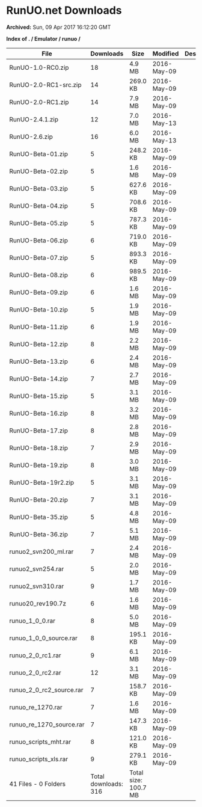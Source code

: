 # RunUO.net Downloads #

**Archived:** Sun, 09 Apr 2017 16:12:20 GMT

**Index of . / Emulator / runuo /**

| File |Downloads |Size |Modified |Description |
| ---- |  ---- |  ---- |  ---- |  ---- |
| RunUO-1.0-RC0.zip |18 |4.9 MB |2016-May-09 | |
| RunUO-2.0-RC1-src.zip |14 |269.0 KB |2016-May-09 | |
| RunUO-2.0-RC1.zip |14 |7.9 MB |2016-May-09 | |
| RunUO-2.4.1.zip |12 |7.0 MB |2016-May-13 | |
| RunUO-2.6.zip |16 |6.0 MB |2016-May-13 | |
| RunUO-Beta-01.zip |5 |248.2 KB |2016-May-09 | |
| RunUO-Beta-02.zip |5 |1.6 MB |2016-May-09 | |
| RunUO-Beta-03.zip |5 |627.6 KB |2016-May-09 | |
| RunUO-Beta-04.zip |5 |708.6 KB |2016-May-09 | |
| RunUO-Beta-05.zip |5 |787.3 KB |2016-May-09 | |
| RunUO-Beta-06.zip |6 |719.0 KB |2016-May-09 | |
| RunUO-Beta-07.zip |5 |893.3 KB |2016-May-09 | |
| RunUO-Beta-08.zip |6 |989.5 KB |2016-May-09 | |
| RunUO-Beta-09.zip |6 |1.6 MB |2016-May-09 | |
| RunUO-Beta-10.zip |5 |1.9 MB |2016-May-09 | |
| RunUO-Beta-11.zip |6 |1.9 MB |2016-May-09 | |
| RunUO-Beta-12.zip |8 |2.2 MB |2016-May-09 | |
| RunUO-Beta-13.zip |6 |2.4 MB |2016-May-09 | |
| RunUO-Beta-14.zip |7 |2.7 MB |2016-May-09 | |
| RunUO-Beta-15.zip |5 |3.1 MB |2016-May-09 | |
| RunUO-Beta-16.zip |8 |3.2 MB |2016-May-09 | |
| RunUO-Beta-17.zip |8 |2.8 MB |2016-May-09 | |
| RunUO-Beta-18.zip |7 |2.9 MB |2016-May-09 | |
| RunUO-Beta-19.zip |8 |3.0 MB |2016-May-09 | |
| RunUO-Beta-19r2.zip |5 |3.1 MB |2016-May-09 | |
| RunUO-Beta-20.zip |7 |3.1 MB |2016-May-09 | |
| RunUO-Beta-35.zip |5 |4.8 MB |2016-May-09 | |
| RunUO-Beta-36.zip |7 |5.1 MB |2016-May-09 | |
| runuo2_svn200_ml.rar |7 |2.4 MB |2016-May-09 | |
| runuo2_svn254.rar |5 |2.0 MB |2016-May-09 | |
| runuo2_svn310.rar |9 |1.7 MB |2016-May-09 | |
| runuo20_rev190.7z |6 |1.6 MB |2016-May-09 | |
| runuo_1_0_0.rar |8 |5.0 MB |2016-May-09 | |
| runuo_1_0_0_source.rar |8 |195.1 KB |2016-May-09 | |
| runuo_2_0_rc1.rar |9 |6.1 MB |2016-May-09 | |
| runuo_2_0_rc2.rar |12 |3.1 MB |2016-May-09 | |
| runuo_2_0_rc2_source.rar |7 |158.7 KB |2016-May-09 | |
| runuo_re_1270.rar |7 |1.6 MB |2016-May-09 | |
| runuo_re_1270_source.rar |7 |147.3 KB |2016-May-09 | |
| runuo_scripts_mht.rar |8 |121.0 KB |2016-May-09 | |
| runuo_scripts_xls.rar |9 |279.1 KB |2016-May-09 | |
| 41 Files - 0 Folders |Total downloads: 316 |Total size: 100.7 MB | | |
